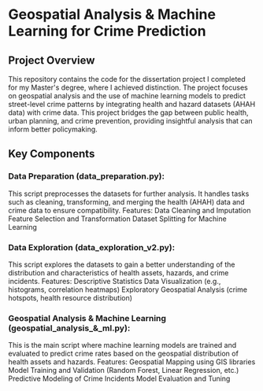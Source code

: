 # Geospatial Analysis & Machine Learning for Crime Prediction
## Project Overview
This repository contains the code for the dissertation project I completed for my Master's degree, where I achieved distinction. The project focuses on geospatial analysis and the use of machine learning models to predict street-level crime patterns by integrating health and hazard datasets (AHAH data) with crime data. This project bridges the gap between public health, urban planning, and crime prevention, providing insightful analysis that can inform better policymaking.

## Key Components
### Data Preparation (data_preparation.py):
This script preprocesses the datasets for further analysis. It handles tasks such as cleaning, transforming, and merging the health (AHAH) data and crime data to ensure compatibility.
Features:
Data Cleaning and Imputation
Feature Selection and Transformation
Dataset Splitting for Machine Learning

### Data Exploration (data_exploration_v2.py):
This script explores the datasets to gain a better understanding of the distribution and characteristics of health assets, hazards, and crime incidents.
Features:
Descriptive Statistics
Data Visualization (e.g., histograms, correlation heatmaps)
Exploratory Geospatial Analysis (crime hotspots, health resource distribution)

### Geospatial Analysis & Machine Learning (geospatial_analysis_&_ml.py):
This is the main script where machine learning models are trained and evaluated to predict crime rates based on the geospatial distribution of health assets and hazards.
Features:
Geospatial Mapping using GIS libraries
Model Training and Validation (Random Forest, Linear Regression, etc.)
Predictive Modeling of Crime Incidents
Model Evaluation and Tuning
